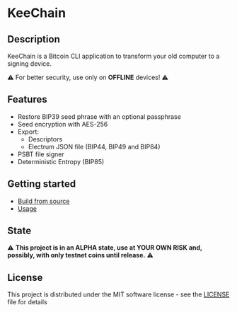 # KeeChain

## Description

KeeChain is a Bitcoin CLI application to transform your old computer to a signing device.

⚠️ For better security, use only on **OFFLINE** devices! ⚠️

## Features

* Restore BIP39 seed phrase with an optional passphrase
* Seed encryption with AES-256
* Export:
    - Descriptors
    - Electrum JSON file (BIP44, BIP49 and BIP84)
* PSBT file signer
* Deterministic Entropy (BIP85)

## Getting started

* [Build from source](doc/build.md) 
* [Usage](doc/usage.md) 

## State

⚠️ **This project is in an ALPHA state, use at YOUR OWN RISK and, possibly, with only testnet coins until release.** ⚠️

## License

This project is distributed under the MIT software license - see the [LICENSE](LICENSE) file for details